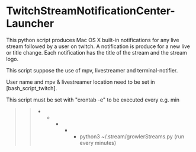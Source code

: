 # TwitchStreamNotificationCenter-Launcher

This python script produces Mac OS X built-in notifications for any live stream followed by a user on twitch.
A notification is produce for a new live or title change.
Each notification has the title of the stream and the stream logo.

This script suppose the use of mpv, livestreamer and terminal-notifier.

User name and mpv & livestreamer location need to be set in [bash_script_twitch].

This script must be set with "crontab -e" to be executed every e.g. min 
>> * * * * * python3 ~/.stream/growlerStreams.py (run every minutes)

